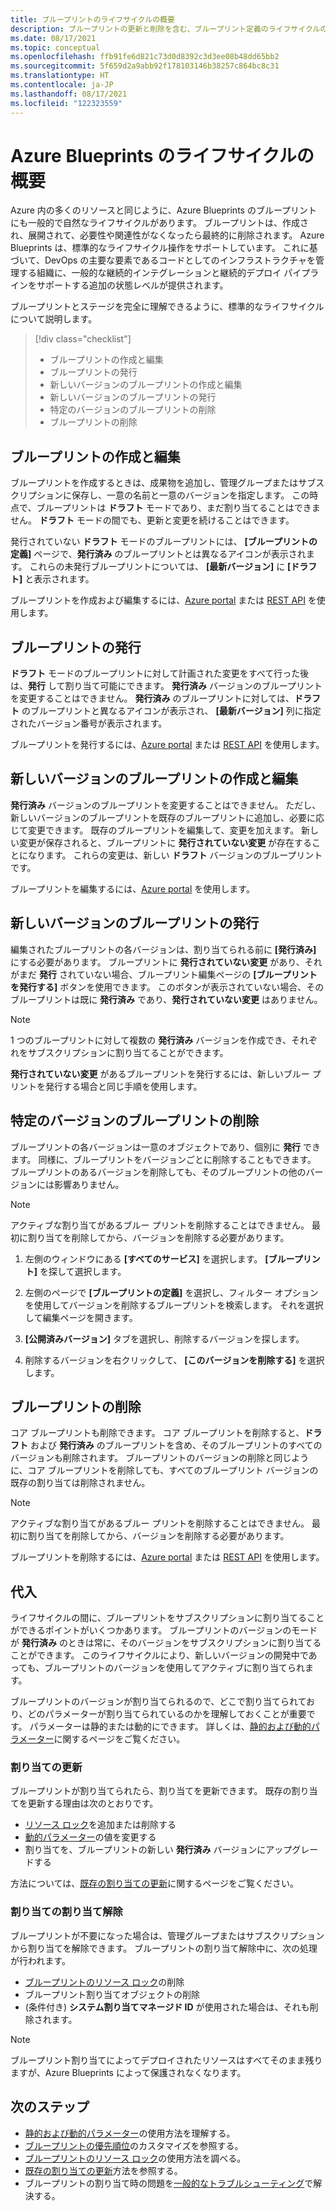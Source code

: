 ```yaml
---
title: ブループリントのライフサイクルの概要
description: ブループリントの更新と削除を含む、ブループリント定義のライフサイクルの順番と各ステージの詳細について説明します。
ms.date: 08/17/2021
ms.topic: conceptual
ms.openlocfilehash: ffb91fe6d821c73d0d8392c3d3ee08b48dd65bb2
ms.sourcegitcommit: 5f659d2a9abb92f178103146b38257c864bc8c31
ms.translationtype: HT
ms.contentlocale: ja-JP
ms.lasthandoff: 08/17/2021
ms.locfileid: "122323559"
---
```

# <a name="understand-the-lifecycle-of-an-azure-blueprint"></a>Azure Blueprints のライフサイクルの概要

Azure 内の多くのリソースと同じように、Azure Blueprints のブループリントにも一般的で自然なライフサイクルがあります。 ブループリントは、作成され、展開されて、必要性や関連性がなくなったら最終的に削除されます。 Azure Blueprints は、標準的なライフサイクル操作をサポートしています。 これに基づいて、DevOps の主要な要素であるコードとしてのインフラストラクチャを管理する組織に、一般的な継続的インテグレーションと継続的デプロイ パイプラインをサポートする追加の状態レベルが提供されます。

ブループリントとステージを完全に理解できるように、標準的なライフサイクルについて説明します。

> [!div class="checklist"]
> - ブループリントの作成と編集
> - ブループリントの発行
> - 新しいバージョンのブループリントの作成と編集
> - 新しいバージョンのブループリントの発行
> - 特定のバージョンのブループリントの削除
> - ブループリントの削除

## <a name="creating-and-editing-a-blueprint"></a>ブループリントの作成と編集

ブループリントを作成するときは、成果物を追加し、管理グループまたはサブスクリプションに保存し、一意の名前と一意のバージョンを指定します。 この時点で、ブループリントは **ドラフト** モードであり、まだ割り当てることはできません。 **ドラフト** モードの間でも、更新と変更を続けることはできます。

発行されていない **ドラフト** モードのブループリントには、 **[ブループリントの定義]** ページで、**発行済み** のブループリントとは異なるアイコンが表示されます。 これらの未発行ブループリントについては、 **[最新バージョン]** に **[ドラフト]** と表示されます。

ブループリントを作成および編集するには、[Azure portal](../create-blueprint-portal.md#create-a-blueprint) または [REST API](../create-blueprint-rest-api.md#create-a-blueprint) を使用します。

## <a name="publishing-a-blueprint"></a>ブループリントの発行

**ドラフト** モードのブループリントに対して計画された変更をすべて行った後は、**発行** して割り当て可能にできます。 **発行済み** バージョンのブループリントを変更することはできません。 **発行済み** のブループリントに対しては、**ドラフト** のブループリントと異なるアイコンが表示され、 **[最新バージョン]** 列に指定されたバージョン番号が表示されます。

ブループリントを発行するには、[Azure portal](../create-blueprint-portal.md#publish-a-blueprint) または [REST API](../create-blueprint-rest-api.md#publish-a-blueprint) を使用します。

## <a name="creating-and-editing-a-new-version-of-the-blueprint"></a>新しいバージョンのブループリントの作成と編集

**発行済み** バージョンのブループリントを変更することはできません。 ただし、新しいバージョンのブループリントを既存のブループリントに追加し、必要に応じて変更できます。 既存のブループリントを編集して、変更を加えます。 新しい変更が保存されると、ブループリントに **発行されていない変更** が存在することになります。 これらの変更は、新しい **ドラフト** バージョンのブループリントです。

ブループリントを編集するには、[Azure portal](../create-blueprint-portal.md#edit-a-blueprint) を使用します。

## <a name="publishing-a-new-version-of-the-blueprint"></a>新しいバージョンのブループリントの発行

編集されたブループリントの各バージョンは、割り当てられる前に **[発行済み]** にする必要があります。 ブループリントに **発行されていない変更** があり、それがまだ **発行** されていない場合、ブループリント編集ページの **[ブループリントを発行する]** ボタンを使用できます。 このボタンが表示されていない場合、そのブループリントは既に **発行済み** であり、**発行されていない変更** はありません。

> [!NOTE]
> 1 つのブループリントに対して複数の **発行済み** バージョンを作成でき、それぞれをサブスクリプションに割り当てることができます。

**発行されていない変更** があるブループリントを発行するには、新しいブルー プリントを発行する場合と同じ手順を使用します。

## <a name="deleting-a-specific-version-of-the-blueprint"></a>特定のバージョンのブループリントの削除

ブループリントの各バージョンは一意のオブジェクトであり、個別に **発行** できます。 同様に、ブループリントをバージョンごとに削除することもできます。 ブループリントのあるバージョンを削除しても、そのブループリントの他のバージョンには影響ありません。

> [!NOTE]
> アクティブな割り当てがあるブルー プリントを削除することはできません。 最初に割り当てを削除してから、バージョンを削除する必要があります。

1. 左側のウィンドウにある **[すべてのサービス]** を選択します。 **[ブループリント]** を探して選択します。

1. 左側のページで **[ブループリントの定義]** を選択し、フィルター オプションを使用してバージョンを削除するブループリントを検索します。 それを選択して編集ページを開きます。

1. **[公開済みバージョン]** タブを選択し、削除するバージョンを探します。

1. 削除するバージョンを右クリックして、 **[このバージョンを削除する]** を選択します。

## <a name="deleting-the-blueprint"></a>ブループリントの削除

コア ブループリントも削除できます。 コア ブループリントを削除すると、**ドラフト** および **発行済み** のブループリントを含め、そのブループリントのすべてのバージョンも削除されます。 ブループリントのバージョンの削除と同じように、コア ブループリントを削除しても、すべてのブループリント バージョンの既存の割り当ては削除されません。

> [!NOTE]
> アクティブな割り当てがあるブルー プリントを削除することはできません。 最初に割り当てを削除してから、バージョンを削除する必要があります。

ブループリントを削除するには、[Azure portal](../create-blueprint-portal.md#delete-a-blueprint) または [REST API](../create-blueprint-rest-api.md#delete-a-blueprint) を使用します。

## <a name="assignments"></a>代入

ライフサイクルの間に、ブループリントをサブスクリプションに割り当てることができるポイントがいくつかあります。 ブループリントのバージョンのモードが **発行済み** のときは常に、そのバージョンをサブスクリプションに割り当てることができます。 このライフサイクルにより、新しいバージョンの開発中であっても、ブループリントのバージョンを使用してアクティブに割り当てられます。

ブループリントのバージョンが割り当てられるので、どこで割り当てられており、どのパラメーターが割り当てられているのかを理解しておくことが重要です。 パラメーターは静的または動的にできます。 詳しくは、[静的および動的パラメーター](./parameters.md)に関するページをご覧ください。

### <a name="updating-assignments"></a>割り当ての更新

ブループリントが割り当てられたら、割り当てを更新できます。 既存の割り当てを更新する理由は次のとおりです。

- [リソース ロック](./resource-locking.md)を追加または削除する
- [動的パラメーター](./parameters.md#dynamic-parameters)の値を変更する
- 割り当てを、ブループリントの新しい **発行済み** バージョンにアップグレードする

方法については、[既存の割り当ての更新](../how-to/update-existing-assignments.md)に関するページをご覧ください。

### <a name="unassigning-assignments"></a>割り当ての割り当て解除

ブループリントが不要になった場合は、管理グループまたはサブスクリプションから割り当てを解除できます。 ブループリントの割り当て解除中に、次の処理が行われます。

- [ブループリントのリソース ロック](./resource-locking.md)の削除
- ブループリント割り当てオブジェクトの削除
- (条件付き) **システム割り当てマネージド ID** が使用された場合は、それも削除されます。

> [!NOTE]
> ブループリント割り当てによってデプロイされたリソースはすべてそのまま残りますが、Azure Blueprints によって保護されなくなります。

## <a name="next-steps"></a>次のステップ

- [静的および動的パラメーター](./parameters.md)の使用方法を理解する。
- [ブループリントの優先順位](./sequencing-order.md)のカスタマイズを参照する。
- [ブループリントのリソース ロック](./resource-locking.md)の使用方法を調べる。
- [既存の割り当ての更新](../how-to/update-existing-assignments.md)方法を参照する。
- ブループリントの割り当て時の問題を[一般的なトラブルシューティング](../troubleshoot/general.md)で解決する。
